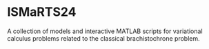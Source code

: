 # ISMaRTS24
A collection of models and interactive MATLAB scripts for variational calculus problems related to the classical brachistochrone problem.
